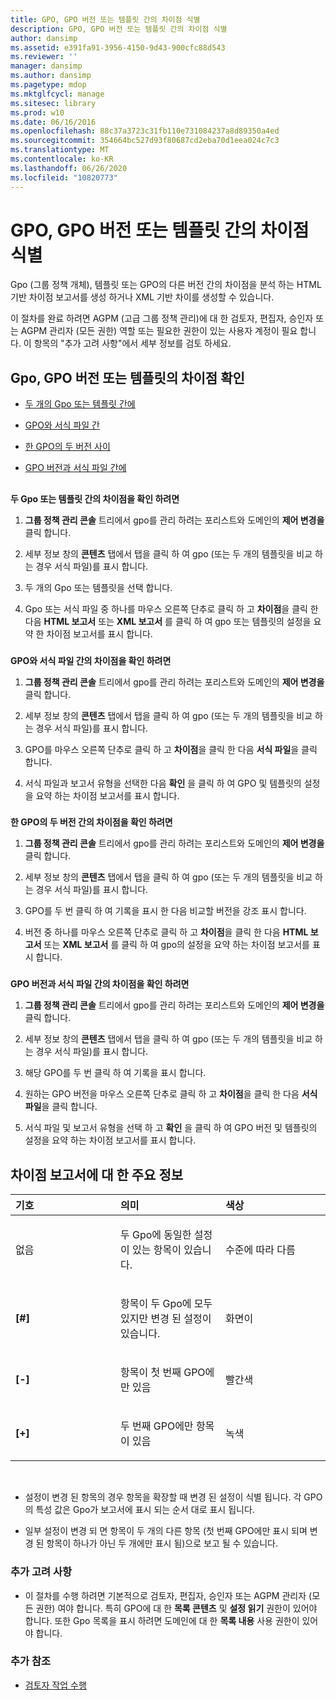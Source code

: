```yaml
---
title: GPO, GPO 버전 또는 템플릿 간의 차이점 식별
description: GPO, GPO 버전 또는 템플릿 간의 차이점 식별
author: dansimp
ms.assetid: e391fa91-3956-4150-9d43-900cfc88d543
ms.reviewer: ''
manager: dansimp
ms.author: dansimp
ms.pagetype: mdop
ms.mktglfcycl: manage
ms.sitesec: library
ms.prod: w10
ms.date: 06/16/2016
ms.openlocfilehash: 88c37a3723c31fb110e731084237a8d89350a4ed
ms.sourcegitcommit: 354664bc527d93f80687cd2eba70d1eea024c7c3
ms.translationtype: MT
ms.contentlocale: ko-KR
ms.lasthandoff: 06/26/2020
ms.locfileid: "10820773"
---
```

# GPO, GPO 버전 또는 템플릿 간의 차이점 식별


Gpo (그룹 정책 개체), 템플릿 또는 GPO의 다른 버전 간의 차이점을 분석 하는 HTML 기반 차이점 보고서를 생성 하거나 XML 기반 차이를 생성할 수 있습니다.

이 절차를 완료 하려면 AGPM (고급 그룹 정책 관리)에 대 한 검토자, 편집자, 승인자 또는 AGPM 관리자 (모든 권한) 역할 또는 필요한 권한이 있는 사용자 계정이 필요 합니다. 이 항목의 "추가 고려 사항"에서 세부 정보를 검토 하세요.

## Gpo, GPO 버전 또는 템플릿의 차이점 확인


-   [두 개의 Gpo 또는 템플릿 간에](#bkmk-two-gpos)

-   [GPO와 서식 파일 간](#bkmk-gpo-and-template)

-   [한 GPO의 두 버전 사이](#bkmk-two-versions)

-   [GPO 버전과 서식 파일 간에](#bkmk-gpo-version-and-template)

## <a href="" id="bkmk-two-gpos"></a>


**두 Gpo 또는 템플릿 간의 차이점을 확인 하려면**

1.  **그룹 정책 관리 콘솔** 트리에서 gpo를 관리 하려는 포리스트와 도메인의 **제어 변경을** 클릭 합니다.

2.  세부 정보 창의 **콘텐츠** 탭에서 탭을 클릭 하 여 gpo (또는 두 개의 템플릿을 비교 하는 경우 서식 파일)를 표시 합니다.

3.  두 개의 Gpo 또는 템플릿을 선택 합니다.

4.  Gpo 또는 서식 파일 중 하나를 마우스 오른쪽 단추로 클릭 하 고 **차이점**을 클릭 한 다음 **HTML 보고서** 또는 **XML 보고서** 를 클릭 하 여 gpo 또는 템플릿의 설정을 요약 한 차이점 보고서를 표시 합니다.

### <a href="" id="bkmk-gpo-and-template"></a>

**GPO와 서식 파일 간의 차이점을 확인 하려면**

1.  **그룹 정책 관리 콘솔** 트리에서 gpo를 관리 하려는 포리스트와 도메인의 **제어 변경을** 클릭 합니다.

2.  세부 정보 창의 **콘텐츠** 탭에서 탭을 클릭 하 여 gpo (또는 두 개의 템플릿을 비교 하는 경우 서식 파일)를 표시 합니다.

3.  GPO를 마우스 오른쪽 단추로 클릭 하 고 **차이점**을 클릭 한 다음 **서식 파일**을 클릭 합니다.

4.  서식 파일과 보고서 유형을 선택한 다음 **확인** 을 클릭 하 여 GPO 및 템플릿의 설정을 요약 하는 차이점 보고서를 표시 합니다.

### <a href="" id="bkmk-two-versions"></a>

**한 GPO의 두 버전 간의 차이점을 확인 하려면**

1.  **그룹 정책 관리 콘솔** 트리에서 gpo를 관리 하려는 포리스트와 도메인의 **제어 변경을** 클릭 합니다.

2.  세부 정보 창의 **콘텐츠** 탭에서 탭을 클릭 하 여 gpo (또는 두 개의 템플릿을 비교 하는 경우 서식 파일)를 표시 합니다.

3.  GPO를 두 번 클릭 하 여 기록을 표시 한 다음 비교할 버전을 강조 표시 합니다.

4.  버전 중 하나를 마우스 오른쪽 단추로 클릭 하 고 **차이점**을 클릭 한 다음 **HTML 보고서** 또는 **XML 보고서** 를 클릭 하 여 gpo의 설정을 요약 하는 차이점 보고서를 표시 합니다.

### <a href="" id="bkmk-gpo-version-and-template"></a>

**GPO 버전과 서식 파일 간의 차이점을 확인 하려면**

1.  **그룹 정책 관리 콘솔** 트리에서 gpo를 관리 하려는 포리스트와 도메인의 **제어 변경을** 클릭 합니다.

2.  세부 정보 창의 **콘텐츠** 탭에서 탭을 클릭 하 여 gpo (또는 두 개의 템플릿을 비교 하는 경우 서식 파일)를 표시 합니다.

3.  해당 GPO를 두 번 클릭 하 여 기록을 표시 합니다.

4.  원하는 GPO 버전을 마우스 오른쪽 단추로 클릭 하 고 **차이점**을 클릭 한 다음 **서식 파일**을 클릭 합니다.

5.  서식 파일 및 보고서 유형을 선택 하 고 **확인** 을 클릭 하 여 GPO 버전 및 템플릿의 설정을 요약 하는 차이점 보고서를 표시 합니다.

## 차이점 보고서에 대 한 주요 정보


<table>
<colgroup>
<col width="33%" />
<col width="33%" />
<col width="33%" />
</colgroup>
<thead>
<tr class="header">
<th align="left">기호</th>
<th align="left">의미</th>
<th align="left">색상</th>
</tr>
</thead>
<tbody>
<tr class="odd">
<td align="left"><p>없음</p></td>
<td align="left"><p>두 Gpo에 동일한 설정이 있는 항목이 있습니다.</p></td>
<td align="left"><p>수준에 따라 다름</p></td>
</tr>
<tr class="even">
<td align="left"><p><strong>[#]</strong></p></td>
<td align="left"><p>항목이 두 Gpo에 모두 있지만 변경 된 설정이 있습니다.</p></td>
<td align="left"><p>화면이</p></td>
</tr>
<tr class="odd">
<td align="left"><p><strong>[-]</strong></p></td>
<td align="left"><p>항목이 첫 번째 GPO에만 있음</p></td>
<td align="left"><p>빨간색</p></td>
</tr>
<tr class="even">
<td align="left"><p><strong>[+]</strong></p></td>
<td align="left"><p>두 번째 GPO에만 항목이 있음</p></td>
<td align="left"><p>녹색</p></td>
</tr>
</tbody>
</table>

 

-   설정이 변경 된 항목의 경우 항목을 확장할 때 변경 된 설정이 식별 됩니다. 각 GPO의 특성 값은 Gpo가 보고서에 표시 되는 순서 대로 표시 됩니다.

-   일부 설정이 변경 되 면 항목이 두 개의 다른 항목 (첫 번째 GPO에만 표시 되며 변경 된 항목이 하나가 아닌 두 개에만 표시 됨)으로 보고 될 수 있습니다.

### 추가 고려 사항

-   이 절차를 수행 하려면 기본적으로 검토자, 편집자, 승인자 또는 AGPM 관리자 (모든 권한) 여야 합니다. 특히 GPO에 대 한 **목록 콘텐츠** 및 **설정 읽기** 권한이 있어야 합니다. 또한 Gpo 목록을 표시 하려면 도메인에 대 한 **목록 내용** 사용 권한이 있어야 합니다.

### 추가 참조

-   [검토자 작업 수행](performing-reviewer-tasks-agpm30ops.md)

 

 






